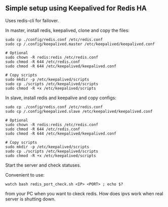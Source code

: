 ## Simple setup using Keepalived for Redis HA ##

Uses redis-cli for failover.


In master, install redis, keepalived, clone and copy the files:

```
sudo cp ./config/redis.conf /etc/redis.conf
sudo cp /.config/keepalived.master /etc/keepalived/keepalived.conf

# Optional
sudo chown -R redis:redis /etc/redis.conf
sudo chmod -R 644 /etc/redis.conf
sudo chmod -R 644 /etc/keepalived/keepalived.conf

# Copy scripts
sudo mkdir -p /etc/keepalived/scripts
sudo cp ./scripts /etc/keepalived/scripts
sudo chmod -R +x /etc/keepalived/scripts

```


In slave, install redis and keepalive and copy configs:

```
sudo cp ./config/redis.conf /etc/redis.conf
sudo cp /.config/keepalived.slave /etc/keepalived/keepalived.conf

# Optional
sudo chown -R redis:redis /etc/redis.conf
sudo chmod -R 644 /etc/redis.conf
sudo chmod -R 644 /etc/keepalived/keepalived.conf

# Copy scripts
sudo mkdir -p /etc/keepalived/scripts
sudo cp ./scripts /etc/keepalived/scripts
sudo chmod -R +x /etc/keepalived/scripts

```

Start the server and check statuses.

Сonvenient to use:
```
watch bash redis_port_check.sh <IP> <PORT> ; echo $?
```
from your PC when you want to ckeck redis. 
How does ipvs work when real server is shutting down.
